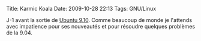 Title: Karmic Koala
Date: 2009-10-28 22:13
Tags: GNU/Linux



J-1 avant la sortie de [Ubuntu 9.10](http://www.ubuntu.com/). Comme beaucoup de
monde je l'attends avec impatience pour ses nouveautés et pour résoudre
quelques problèmes de la 9.04.